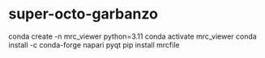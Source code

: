# super-octo-garbanzo


conda create -n mrc_viewer python=3.11
conda activate mrc_viewer
conda install -c conda-forge napari pyqt
pip install mrcfile